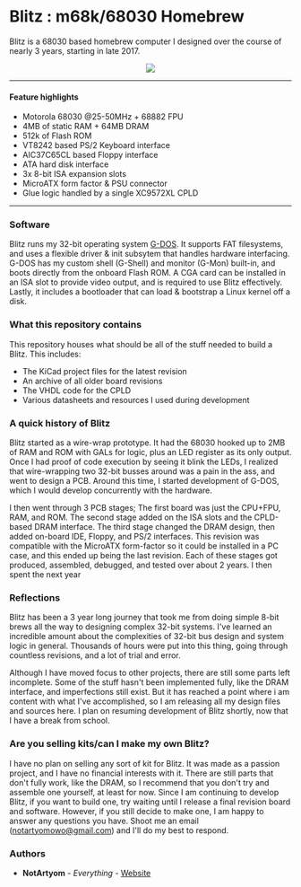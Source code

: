 # Blitz : m68k/68030 Homebrew

Blitz is a 68030 based homebrew computer I designed over the course of nearly 3 years, starting in late 2017.

<p align="center">
    <img src="https://i.imgur.com/4tw3nfW.jpg"></img>
</p>

-------------------------

#### Feature highlights
 * Motorola 68030 @25-50MHz + 68882 FPU
 * 4MB of static RAM + 64MB DRAM
 * 512k of Flash ROM
 * VT8242 based PS/2 Keyboard interface
 * AIC37C65CL based Floppy interface
 * ATA hard disk interface
 * 3x 8-bit ISA expansion slots
 * MicroATX form factor & PSU connector
 * Glue logic handled by a single XC9572XL CPLD

-------------------------

### Software

Blitz runs my 32-bit operating system [G-DOS](https://github.com/ProbablyNotArtyom/G-DOS).
It supports FAT filesystems, and uses a flexible driver & init subsytem that handles hardware interfacing.
G-DOS has my custom shell (G-Shell) and monitor (G-Mon) built-in, and boots directly from the onboard Flash ROM.
A CGA card can be installed in an ISA slot to provide video output, and is required to use Blitz effectively.
Lastly, it includes a bootloader that can load & bootstrap a Linux kernel off a disk.

### What this repository contains

This repository houses what should be all of the stuff needed to build a Blitz.
This includes:
 * The KiCad project files for the latest revision
 * An archive of all older board revisions
 * The VHDL code for the CPLD
 * Various datasheets and resources I used during development

### A quick history of Blitz

Blitz started as a wire-wrap prototype.
It had the 68030 hooked up to 2MB of RAM and ROM with GALs for logic, plus an LED register as its only output.
Once I had proof of code execution by seeing it blink the LEDs, I realized that wire-wrapping two 32-bit busses around was a pain in the ass, and went to design a PCB.
Around this time, I started development of G-DOS, which I would develop concurrently with the hardware.

I then went through 3 PCB stages; The first board was just the CPU+FPU, RAM, and ROM.
The second stage added on the ISA slots and the CPLD-based DRAM interface.
The third stage changed the DRAM design, then added on-board IDE, Floppy, and PS/2 interfaces.
This revision was compatible with the MicroATX form-factor so it could be installed in a PC case, and this ended up being the last revision.
Each of these stages got produced, assembled, debugged, and tested over about 2 years.
I then spent the next year

### Reflections

Blitz has been a 3 year long journey that took me from doing simple 8-bit brews all the way to designing
complex 32-bit systems.
I've learned an incredible amount about the complexities of 32-bit bus design and system logic in general.
Thousands of hours were put into this thing, going through countless revisions, and a lot of trial and error.

Although I have moved focus to other projects, there are still some parts left incomplete.
Some of the stuff hasn't been implemented fully, like the DRAM interface, and imperfections still exist.
But it has reached a point where i am content with what I've accomplished, so I am releasing all my design files and sources here.
I plan on resuming development of Blitz shortly, now that I have a break from school.

### Are you selling kits/can I make my own Blitz?

I have no plan on selling any sort of kit for Blitz.
It was made as a passion project, and I have no financial interests with it.
There are still parts that don't fully work, like the DRAM, so I recommend that you don't try and assemble one yourself, at least for now.
Since I am continuing to develop Blitz, if you want to build one, try waiting until I release a final revision board and software.
However, if you still decide to make one, I am happy to answer any questions you have.
Shoot me an email (notartyomowo@gmail.com) and I'll do my best to respond.


### Authors

* **NotArtyom** - *Everything* - [Website](http://notartyoms-box.com)
